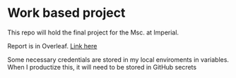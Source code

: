 # Work based project

This repo will hold the final project for the Msc. at Imperial.

Report is in Overleaf. [Link here](https://www.overleaf.com/project/66308e806f45dfde28c8d7bb)

Some necessary credentials are stored in my local enviroments in variables. When I productize this, it will need to be stored in GitHub secrets
